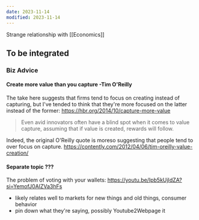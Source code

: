 ```yaml
---
date: 2023-11-14
modified: 2023-11-14
---
```


Strange relationship with [[Economics]]

## To be integrated
### Biz Advice
#### Create more value than you capture -Tim O'Reilly

The take here suggests that firms tend to focus on creating instead of capturing, but I've tended to think that they're more focused on the latter instead of the former: <https://hbr.org/2014/10/capture-more-value>

> Even avid innovators often have a blind spot when it comes to value capture, assuming that if value is created, rewards will follow.

Indeed, the original O'Reilly quote is moreso suggesting that people tend to over focus on capture. <https://contently.com/2012/04/06/tim-oreilly-value-creation/>

#### Separate topic ???
The problem of voting with your wallets: <https://youtu.be/Ipb5kUjIdZA?si=YemofJ0AlZVa3hFs>
- likely relates well to markets for new things and old things, consumer behavior
- pin down what they're saying, possibly Youtube2Webpage it